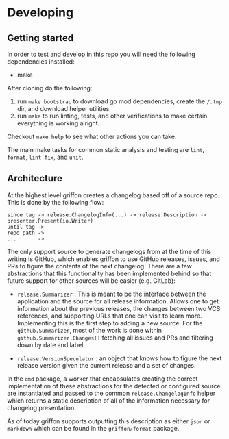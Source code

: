 # Developing

## Getting started

In order to test and develop in this repo you will need the following dependencies installed:

- make

After cloning do the following:

1. run `make bootstrap` to download go mod dependencies, create the `/.tmp` dir, and download helper utilities.
2. run `make` to run linting, tests, and other verifications to make certain everything is working alright.

Checkout `make help` to see what other actions you can take.

The main make tasks for common static analysis and testing are `lint`, `format`, `lint-fix`, and `unit`.

## Architecture

At the highest level griffon creates a changelog based off of a source repo. This is done by the following flow:

```text
since tag -> release.ChangelogInfo(...) -> release.Description -> presenter.Present(io.Writer)
until tag ->
repo path ->
...       ->
```

The only support source to generate changelogs from at the time of this writing is GitHub, which enables griffon
to use GitHub releases, issues, and PRs to figure the contents of the next changelog. There are a few abstractions
that this functionality has been implemented behind so that future support for other sources will be easier (e.g. GitLab):

- `release.Summarizer` : This is meant to be the interface between the application and the source for all release information. Allows one to get information about the previous releases, the changes between two VCS references, and supporting URLs that one can visit to learn more. Implementing this is the first step to adding a new source. For the `github.Summarizer`, most of the work is done within `github.Summarizer.Changes()` fetching all issues and PRs and filtering down by date and label.

- `release.VersionSpeculator` : an object that knows how to figure the next release version given the current release and a set of changes.

In the `cmd` package, a worker that encapsulates creating the correct implementation of these abstractions for the detected or configured source are instantiated and passed to the common `release.ChangelogInfo` helper which returns a static description of all of the information necessary for changelog presentation.

As of today griffon supports outputting this description as either `json` or `markdown` which can be found in the `griffon/format` package.

